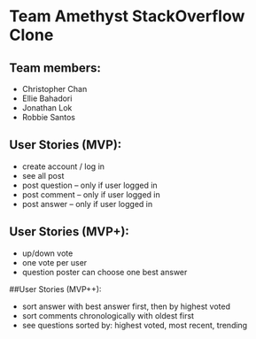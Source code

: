 # Team Amethyst StackOverflow Clone

## Team members:
  * Christopher Chan
  * Ellie Bahadori
  * Jonathan Lok
  * Robbie Santos

## User Stories (MVP):
  * create account / log in
  * see all post
  * post question   – only if user logged in
  * post comment    – only if user logged in
  * post answer     – only if user logged in

## User Stories (MVP+):
  * up/down vote
  * one vote per user
  * question poster can choose one best answer

##User Stories (MVP++):
  * sort answer with best answer first, then by highest voted
  * sort comments chronologically with oldest first
  * see questions sorted by: highest voted, most recent, trending
